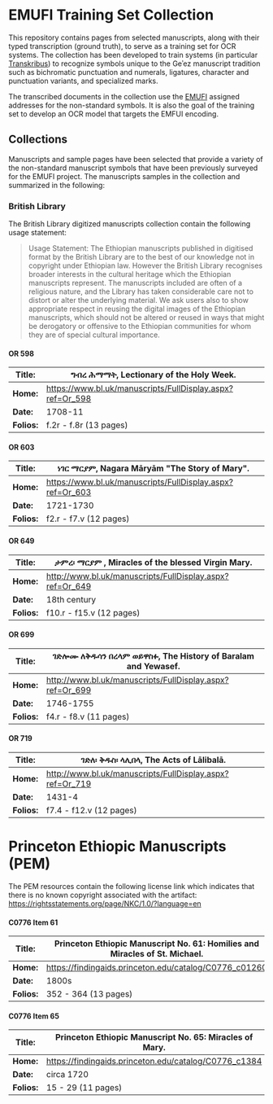 # EMUFI Training Set Collection
This repository contains pages from selected manuscripts, along with their typed transcription (ground truth), to serve as a training set for OCR systems. The collection has been developed to train systems (in particular [Transkribus](https://readcoop.eu/transkribus/)) to recognize symbols unique to the Geʾez manuscript tradition such as bichromatic punctuation and numerals, ligatures, character and punctuation variants, and specialized marks.

The transcribed documents in the collection use the [EMUFI](https://github.com/geezorg/emufi/) assigned addresses for the non-standard symbols.  It is also the goal of the training set to develop an OCR model that targets the EMFUI encoding.

## Collections
Manuscripts and sample pages have been selected that provide a variety of the non-standard manuscript symbols that have been previously surveyed for the EMUFI project. The manuscripts samples in the collection and summarized in the following:

### British Library
The British Library digitized manuscripts collection contain the following usage statement:

> Usage Statement: The Ethiopian manuscripts published in digitised format by the British Library are to the best of our knowledge not in copyright under Ethiopian law. However the British Library recognises broader interests in the cultural heritage which the Ethiopian manuscripts represent. The manuscripts included are often of a religious nature, and the Library has taken considerable care not to distort or alter the underlying material. We ask users also to show appropriate respect in reusing the digital images of the Ethiopian manuscripts, which should not be altered or reused in ways that might be derogatory or offensive to the Ethiopian communities for whom they are of special cultural importance.

#### OR 598
**Title:**  | ግብረ ሕማማት, Lectionary of the Holy Week.
------------|---------------------------------
**Home:**   | <https://www.bl.uk/manuscripts/FullDisplay.aspx?ref=Or_598>
**Date:**   | 1708-11
**Folios:** | f.2r - f.8r (13 pages)


#### OR 603
**Title:**  | ነገር ማርያም, Nagara Māryām "The Story of Mary".
------------|---------------------------------
**Home:**   | <https://www.bl.uk/manuscripts/FullDisplay.aspx?ref=Or_603>
**Date:**   | 1721-1730
**Folios:** | f2.r - f7.v (12 pages)

#### OR 649
**Title:**  | ታምረ፡ ማርያም , Miracles of the blessed Virgin Mary.
------------|---------------------------------
**Home:**   | <http://www.bl.uk/manuscripts/FullDisplay.aspx?ref=Or_649>
**Date:**   | 18th century
**Folios:** | f10.r - f15.v (12 pages)


#### OR 699
**Title:**  | ገድሎሙ ለቅዱሳን በረላም ወይዋስፉ, The History of Baralam and Yewasef.
------------|---------------------------------
**Home:**   | <http://www.bl.uk/manuscripts/FullDisplay.aspx?ref=Or_699>
**Date:**   | 1746-1755
**Folios:** | f4.r - f8.v (11 pages)


#### OR 719
**Title:**  | ገድለ፡ ቅዱስ፡ ላሊበላ, The Acts of Lālibalā.
------------|---------------------------------
**Home:**   | <http://www.bl.uk/manuscripts/FullDisplay.aspx?ref=Or_719>
**Date:**   | 1431-4
**Folios:** | f7.4 - f12.v (12 pages)


# Princeton Ethiopic Manuscripts (PEM)
The PEM resources contain the following license link which indicates that there is no known copyright associated with the artifact: <https://rightsstatements.org/page/NKC/1.0/?language=en>

#### C0776 Item 61
**Title:**  | Princeton Ethiopic Manuscript No. 61: Homilies and Miracles of St. Michael.
------------|---------------------------------
**Home:**   | <https://findingaids.princeton.edu/catalog/C0776_c01260>
**Date:**   | 1800s
**Folios:** | 352 - 364 (13 pages)

#### C0776 Item 65
**Title:**  | Princeton Ethiopic Manuscript No. 65: Miracles of Mary.
------------|---------------------------------
**Home:**   | <https://findingaids.princeton.edu/catalog/C0776_c1384>
**Date:**   | circa 1720
**Folios:** | 15 - 29 (11 pages)
